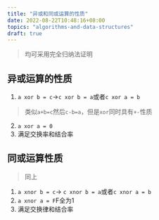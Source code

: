 ```yaml
---
title: "异或和同或运算的性质"
date: 2022-08-22T10:48:16+08:00
topics: "algorithms-and-data-structures"
draft: true
---
```


> 均可采用完全归纳法证明

## 异或运算的性质

1. `a xor b = c`->`c xor b = a`或者`c xor a = b`
> 类似`a+b=c`然后`c-b=a`，但是`xor`同时具有`+-`性质

2. `a xor a = 0`
3. 满足交换率和结合率

## 同或运算性质
> 同上

1. `a xnor b = c`-> `c xnor b = a`或者`c xnor a = b`
2. `a xnor a = F`F全为1
3. 满足交换律和结合率
